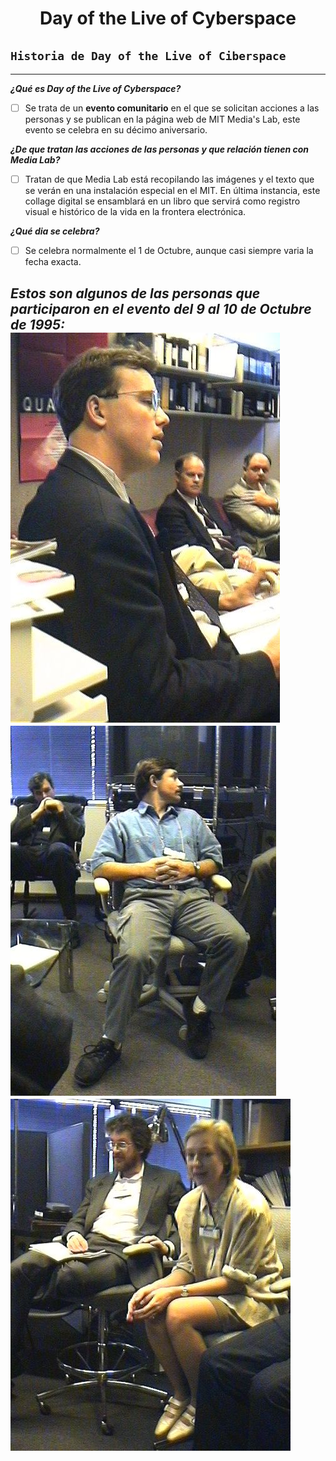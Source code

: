 <center> <h1>Day of the Live of Cyberspace</h1> </center>

## `Historia de Day of the Live of Ciberspace`
-------------------------------------------------  

**_¿Qué es Day of the Live of Cyberspace?_**
- [ ] Se trata de un **evento comunitario** en el que se solicitan acciones a las personas y se publican en la página web de MIT Media's Lab, este evento se celebra en su décimo aniversario.  

**_¿De que tratan las acciones de las personas y que relación tienen con Media Lab?_**  

- [ ] Tratan de que Media Lab está recopilando las imágenes y el texto que se verán en una instalación especial en el MIT. En última instancia, este collage digital se ensamblará en un libro que servirá como registro visual e histórico de la vida en la frontera electrónica.  

**_¿Qué dia se celebra?_**  

- [ ] Se celebra normalmente el 1 de Octubre, aunque casi siempre varia la fecha exacta.  

**_Estos son algunos de las personas que participaron en el evento del 9 al 10 de Octubre de 1995:_**  
![Participante1](https://github.com/OscarLopez25032004/SMX2-M8UF1A1-HistoriaWeb-1995-1996-DayOfTheLiveOfCiberspace-OscarL/blob/main/ttt04.jpg "Participante1")
![Participante2](https://github.com/OscarLopez25032004/SMX2-M8UF1A1-HistoriaWeb-1995-1996-DayOfTheLiveOfCiberspace-OscarL/blob/main/ttt09.jpg "Participante2")
![Participante3](https://github.com/OscarLopez25032004/SMX2-M8UF1A1-HistoriaWeb-1995-1996-DayOfTheLiveOfCiberspace-OscarL/blob/main/ttt10.jpg "Participante3")  
-------------------------------------------------
